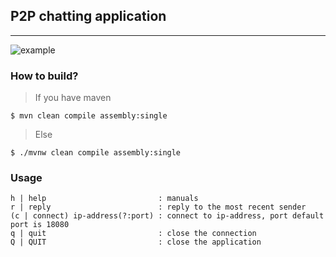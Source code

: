## P2P chatting application
--------

![example](pic/example.gif)

### How to build?
> If you have maven
```shell
$ mvn clean compile assembly:single
```
> Else
```shell
$ ./mvnw clean compile assembly:single
```

### Usage
```
h | help                         : manuals
r | reply                        : reply to the most recent sender
(c | connect) ip-address(?:port) : connect to ip-address, port default port is 18080
q | quit                         : close the connection
Q | QUIT                         : close the application
```

